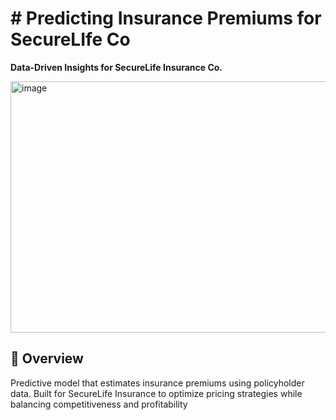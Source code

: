 ﻿# # Predicting Insurance Premiums for SecureLIfe Co 
**Data-Driven Insights for SecureLife Insurance Co.**

<img width="696" height="402" alt="image" src="https://github.com/user-attachments/assets/86fbbe8c-70f8-4a19-b9b1-764c46a51303" />


## 📌 Overview  
 Predictive model that estimates insurance premiums using policyholder data. Built for SecureLife Insurance to optimize pricing strategies while balancing competitiveness and profitability  


